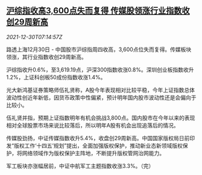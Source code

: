 <!--1640849462000-->
[沪综指收高3,600点失而复得 传媒股领涨行业指数收创29周新高](https://cn.reuters.com/article/china-stock-close-1230-thur-idCNKBS2J90BA)
------

<div><i>2021-12-30T07:14:57Z</i></div><p>路透上海12月30日 - 中国股市沪综指周四收高，3,600点位失而复得。传媒板块领涨，其行业指数收创29周新高。</p><p>沪综指收升0.6%，至3,619.19点，沪深300指数收涨0.8%。深圳创业板指数收升1.2%，上证科创板50成份指数收涨1.4%。</p><p>光大新鸿基证券策略师伍礼贤称，A股今年表现相对比较平稳，今年上证指数总体波动性创近年新低，因货币政策中性偏紧，预计明年国内股市波动性还是会偏向于比较小。</p><p>伍礼贤并指，预期上证指数明年有机会挑战3,800点。国内股市在今年以来的表现相对全球股票市场来说比较落后，所以明年A股有机会出现追落后的情况。</p><p>传媒股劲扬，中证传媒指数收升5.4%，收盘创29周新高。中国国家版权局日前印发“版权工作‘十四五’规划”提出，全面加强版权保护，推动新业态新领域版权保护，将网络领域作为版权保护主阵地，不断提升版权管网治网能力。</p><p>军工板块亦涨幅居前，中证中航军工主题指数收涨3.3%。（完）</p>
